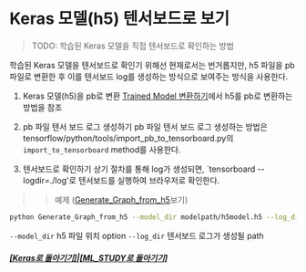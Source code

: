 # Keras 모델(h5) 텐서보드로 보기

> TODO: 학습된 Keras 모델을 직접 텐서보드로 확인하는 방법

학습된 Keras 모델을 텐서보드로 확인기 위해선 현재로서는 번거롭지만,
h5 파일을 pb파일로 변환한 후 이를 텐서보드 log를 생성하는 방식으로 보여주는 방식을 사용한다.

1. Keras 모델(h5)을 pb로 변환
   [Trained Model 변환하기](https://github.com/elemag1414/ML_STUDY/blob/master/Tensorflow/Model_Conversion.md)에서 h5를 pb로 변환하는 방법을 참조

2. pb 파일 텐서 보드 로그 생성하기
   pb 파일 텐서 보드 로그 생성하는 방법은 tensorflow/python/tools/import_pb_to_tensorboard.py의 `import_to_tensorboard` method를 사용한다.

3. 텐서보드로 확인하기
   상기 절차를 통해 log가 생성되면,
   `tensorboard --logdir=./log'로 텐서보드를 실행하여 브라우저로 확인한다.

> > 예제 ([Generate_Graph_from_h5](Generate_Graph_from_h5.py)보기)

```bash
python Generate_Graph_from_h5 --model_dir modelpath/h5model.h5 --log_dir ./log
```

`--model_dir` h5 파일 위치 option
`--log_dir` 텐서보드 로그가 생성될 path

##### [[Keras로 돌아기기]](README.md)|[[ML_STUDY로 돌아기기]](https://github.com/elemag1414/ML_STUDY)
